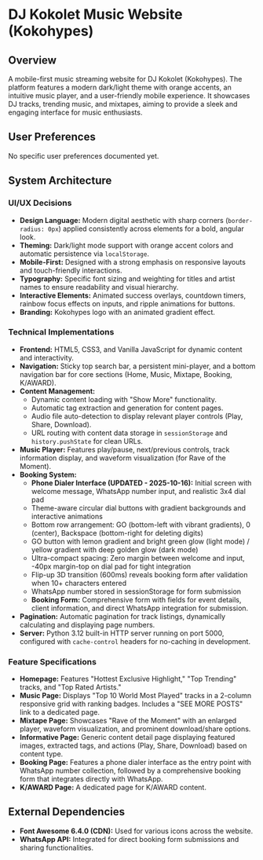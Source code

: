 # DJ Kokolet Music Website (Kokohypes)

## Overview
A mobile-first music streaming website for DJ Kokolet (Kokohypes). The platform features a modern dark/light theme with orange accents, an intuitive music player, and a user-friendly mobile experience. It showcases DJ tracks, trending music, and mixtapes, aiming to provide a sleek and engaging interface for music enthusiasts.

## User Preferences
No specific user preferences documented yet.

## System Architecture

### UI/UX Decisions
- **Design Language:** Modern digital aesthetic with sharp corners (`border-radius: 0px`) applied consistently across elements for a bold, angular look.
- **Theming:** Dark/light mode support with orange accent colors and automatic persistence via `localStorage`.
- **Mobile-First:** Designed with a strong emphasis on responsive layouts and touch-friendly interactions.
- **Typography:** Specific font sizing and weighting for titles and artist names to ensure readability and visual hierarchy.
- **Interactive Elements:** Animated success overlays, countdown timers, rainbow focus effects on inputs, and ripple animations for buttons.
- **Branding:** Kokohypes logo with an animated gradient effect.

### Technical Implementations
- **Frontend:** HTML5, CSS3, and Vanilla JavaScript for dynamic content and interactivity.
- **Navigation:** Sticky top search bar, a persistent mini-player, and a bottom navigation bar for core sections (Home, Music, Mixtape, Booking, K/AWARD).
- **Content Management:**
    - Dynamic content loading with "Show More" functionality.
    - Automatic tag extraction and generation for content pages.
    - Audio file auto-detection to display relevant player controls (Play, Share, Download).
    - URL routing with content data storage in `sessionStorage` and `history.pushState` for clean URLs.
- **Music Player:** Features play/pause, next/previous controls, track information display, and waveform visualization (for Rave of the Moment).
- **Booking System:** 
    - **Phone Dialer Interface (UPDATED - 2025-10-16):** Initial screen with welcome message, WhatsApp number input, and realistic 3x4 dial pad
    - Theme-aware circular dial buttons with gradient backgrounds and interactive animations
    - Bottom row arrangement: GO (bottom-left with vibrant gradients), 0 (center), Backspace (bottom-right for deleting digits)
    - GO button with lemon gradient and bright green glow (light mode) / yellow gradient with deep golden glow (dark mode)
    - Ultra-compact spacing: Zero margin between welcome and input, -40px margin-top on dial pad for tight integration
    - Flip-up 3D transition (600ms) reveals booking form after validation when 10+ characters entered
    - WhatsApp number stored in sessionStorage for form submission
    - **Booking Form:** Comprehensive form with fields for event details, client information, and direct WhatsApp integration for submission.
- **Pagination:** Automatic pagination for track listings, dynamically calculating and displaying page numbers.
- **Server:** Python 3.12 built-in HTTP server running on port 5000, configured with `cache-control` headers for no-caching in development.

### Feature Specifications
- **Homepage:** Features "Hottest Exclusive Highlight," "Top Trending" tracks, and "Top Rated Artists."
- **Music Page:** Displays "Top 10 World Most Played" tracks in a 2-column responsive grid with ranking badges. Includes a "SEE MORE POSTS" link to a dedicated page.
- **Mixtape Page:** Showcases "Rave of the Moment" with an enlarged player, waveform visualization, and prominent download/share options.
- **Informative Page:** Generic content detail page displaying featured images, extracted tags, and actions (Play, Share, Download) based on content type.
- **Booking Page:** Features a phone dialer interface as the entry point with WhatsApp number collection, followed by a comprehensive booking form that integrates directly with WhatsApp.
- **K/AWARD Page:** A dedicated page for K/AWARD content.

## External Dependencies
- **Font Awesome 6.4.0 (CDN):** Used for various icons across the website.
- **WhatsApp API:** Integrated for direct booking form submissions and sharing functionalities.